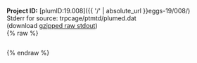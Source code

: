 **Project ID:** [plumID:19.008]({{ '/' | absolute_url }}eggs-19/008/)  
Stderr for source:  trpcage/ptmtd/plumed.dat   
(download [gzipped raw stdout](plumed.dat.plumed_master.stdout.txt.gz))  
{% raw %}
<pre>
</pre>
{% endraw %}
